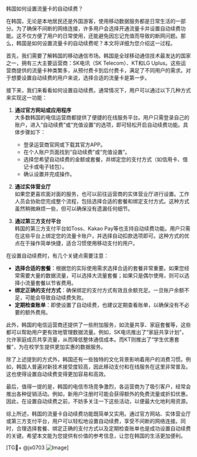 韩国如何设置流量卡的自动续费？

在韩国，无论是本地居民还是外国游客，使用移动数据服务都是日常生活的一部分。为了确保不间断的网络连接，许多用户会选择开通流量卡并设置自动续费功能。这不仅方便了用户的日常使用，还能避免因忘记充值而导致的断网问题。那么，韩国是如何设置流量卡的自动续费呢？本文将详细为您介绍这一过程。

首先，我们需要了解韩国的移动通信市场。韩国是全球移动通信技术最发达的国家之一，拥有三大主要运营商：SK电讯（SK Telecom）、KT和LG Uplus。这些运营商提供的流量卡种类繁多，从预付费卡到后付费卡，满足了不同用户的需求。对于想要设置自动续费的用户来说，选择合适的流量卡是第一步。

接下来，我们来看看如何设置自动续费。通常情况下，用户可以通过以下几种方式来实现这一功能：

1. **通过官方网站或应用程序**  
   大多数韩国的电信运营商都提供了便捷的在线服务平台。用户只需登录自己的账户，进入“自动续费”或“充值设置”的选项，即可轻松开启自动续费功能。具体步骤如下：
   - 登录运营商官网或下载其官方APP。
   - 在个人账户页面找到“自动续费”或“充值设置”。
   - 选择您希望自动续费的金额或套餐，并绑定您的支付方式（如信用卡、借记卡或电子钱包）。
   - 确认设置并完成操作。

2. **通过实体营业厅**  
   如果您更喜欢面对面的服务，也可以前往运营商的实体营业厅进行设置。工作人员会协助您完成整个流程，包括选择合适的套餐和绑定支付方式。这种方式虽然稍微麻烦一些，但可以确保没有遗漏任何细节。

3. **通过第三方支付平台**  
   韩国的第三方支付平台如Toss、Kakao Pay等也支持自动续费功能。用户只需在这些平台上绑定您的流量卡账户，并选择自动扣款选项即可。这种方式的优点在于操作简单快捷，适合习惯使用移动支付的用户。

在设置自动续费时，有几个关键点需要注意：

- **选择合适的套餐**：根据您的实际使用需求选择合适的套餐非常重要。如果您经常需要大量的数据流量，可以选择大流量套餐；如果只是偶尔使用，则可以选择小流量套餐以节省费用。
- **绑定正确的支付方式**：确保绑定的支付方式有效且余额充足。一旦账户余额不足，可能会导致自动续费失败。
- **定期检查账单**：即使设置了自动续费，也建议定期查看账单，以确保没有不必要的额外费用。

此外，韩国的电信运营商还提供了一些附加服务，如流量共享、家庭套餐等，这些都可以帮助用户更有效地管理数据流量。例如，SK电讯推出了“家庭共享计划”，允许家庭成员共享流量，从而降低整体通信成本。而KT则推出了“学生优惠套餐”，为在校学生提供更加实惠的数据服务。

除了上述提到的方式外，韩国还有一些独特的文化背景影响着用户的消费习惯。例如，韩国人普遍对新技术接受度较高，因此移动支付和在线服务在这里非常普及。这也使得设置自动续费变得更加容易和高效。

最后，值得一提的是，韩国的电信市场竞争激烈，各运营商为了吸引客户，经常会推出各种促销活动。例如，新用户注册时可能会获得额外的免费流量或折扣优惠。因此，在设置自动续费之前，不妨多关注一下这些活动，以便最大化地利用资源。

综上所述，韩国的流量卡自动续费功能既简单又实用。通过官方网站、实体营业厅或第三方支付平台，用户可以轻松地设置自动续费，享受不间断的网络连接。同时，合理选择套餐、绑定正确的支付方式以及定期检查账单也是成功设置自动续费的关键。希望本文能为您提供有价值的参考信息，让您在韩国的生活更加便利。

[TG💪+ @jx0703 ![Image](https://github.com/user-attachments/assets/dbca1d08-cadb-493c-b0ec-ad6f7a83f270)]